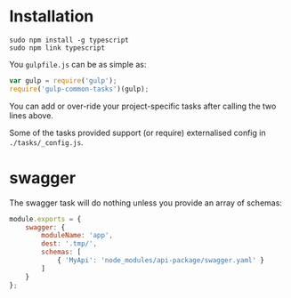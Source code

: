 # Installation

```
sudo npm install -g typescript
sudo npm link typescript
```


You `gulpfile.js` can be as simple as:

```javascript
var gulp = require('gulp');
require('gulp-common-tasks')(gulp);
```

You can add or over-ride your project-specific tasks after calling the two lines above.

Some of the tasks provided support (or require) externalised config in `./tasks/_config.js`.

# swagger

The swagger task will do nothing unless you provide an array of schemas:

```javascript
module.exports = {
    swagger: {
        moduleName: 'app',
        dest: '.tmp/',
        schemas: [
            { 'MyApi': 'node_modules/api-package/swagger.yaml' }
        ]
    }
};
```
